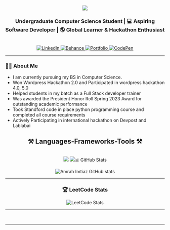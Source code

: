 
<h1 align="center">
    <img src="https://readme-typing-svg.herokuapp.com/?font=Righteous&size=35&center=true&vCenter=true&width=500&height=70&duration=4000&lines=Hi+There!+👋;+I'm+Amrah+Imtiaz!;" />
</h1>

<h3 align="center">Undergraduate Computer Science Student | 💻 Aspiring Software Developer | 🌎 Global Learner & Hackathon Enthusiast</h3>

<br/>
 
<div align="center"> 
  <!-- LinkedIn -->
  <a href="https://www.linkedin.com/in/amrahimtiaz/" target="_blank">
    <img src="https://img.shields.io/badge/LinkedIn-0077B5?style=for-the-badge&logo=linkedin&logoColor=white" alt="LinkedIn"/>
  </a>
  
  <!-- Behance -->
  <a href="https://www.behance.net/amrah" target="_blank">
    <img src="https://img.shields.io/badge/Behance-1769FF?style=for-the-badge&logo=behance&logoColor=white" alt="Behance"/>
  </a>
  
  <!-- Portfolio -->
  <a href="https://amrah-imtiaz-portfolio.vercel.app/" target="_blank">
    <img src="https://img.shields.io/badge/Portfolio-FF5722?style=for-the-badge&logo=google-chrome&logoColor=white" alt="Portfolio"/>
  </a>
  
  <!-- CodePen -->
  <a href="https://codepen.io/AMRAH-IMTIAZ" target="_blank">
    <img src="https://img.shields.io/badge/CodePen-000000?style=for-the-badge&logo=codepen&logoColor=white" alt="CodePen"/>
  </a>
</div>

 <hr/>

### 👨‍💻 About Me
<ul>
<li>I am currently pursuing my BS in Computer Science.</li>
<li>Won Wordpress Hackathon 2.0 and Participated in wordpress hackathon 4.0, 5.0</li>
<li>Helped students in my batch as a Full Stack developer trainer</li>
<li>Was awarded the President Honor Roll Spring 2023 Award for outstanding academic performance</li>    
<li>Took Standford code in place python programming course and completed all course requirements</li>
<li>Actively Participating in international hackathon on Devpost and Lablabai </li>
</ul>
<h2 align="center">⚒️ Languages-Frameworks-Tools ⚒️</h2>
<br/>
<div align="center">
    <img src="https://skillicons.dev/icons?i=react,bootstrap,mui,html,css,vscode,github,figma,tailwind,git" />
    <img src="https://skillicons.dev/icons?i=nodejs,python,javascript,typescript,express,firebase,mongodb,c,nextjs,mysql /><br>
</div>
---

### 📊 GitHub Stats
![Amrah Imtiaz GitHub stats]([https://github-readme-stats.vercel.app/api?username=AmrahImtiazshow_icons=true&theme=radical](https://github-readme-stats.vercel.app/api?username=AmrahImtiaz&show_icons=true&theme=radical))

---

### 🏆 LeetCode Stats
![LeetCode Stats](https://leetcard.jacoblin.cool/cqveH1VLUF?theme=dark&font=Roboto&ext=contest)

---

<br/>
<hr/>
